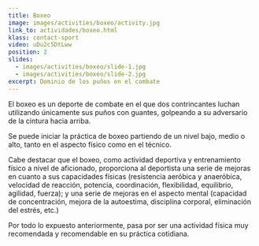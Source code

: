 ```yaml
---
title: Boxeo
image: images/activities/boxeo/activity.jpg
link_to: actividades/boxeo.html
klass: contact-sport
video: uDu2c5DtLww
position: 2
slides:
  - images/activities/boxeo/slide-1.jpg
  - images/activities/boxeo/slide-2.jpg
excerpt: Dominio de los puños en el combate
---
```

<p>El boxeo es un deporte de combate en el que dos contrincantes luchan utilizando únicamente sus puños con guantes, golpeando a su adversario de la cintura hacia arriba.</p>

<p>Se puede iniciar la práctica de boxeo partiendo de un nivel bajo, medio o alto, tanto en el aspecto físico como en el técnico.</p>

<p>Cabe destacar que el boxeo, como actividad deportiva y entrenamiento físico a nivel de aficionado, proporciona al deportista una serie de mejoras en cuanto a sus capacidades físicas (resistencia aeróbica y anaeróbica, velocidad de reacción, potencia, coordinación, flexibilidad, equilibrio, agilidad, fuerza); y una serie de mejoras en el aspecto mental (capacidad de concentración, mejora de la autoestima, disciplina corporal, eliminación del estrés, etc.)</p>

<p>Por todo lo expuesto anteriormente, pasa por ser una actividad física muy recomendada y recomendable en su práctica cotidiana.</p>
